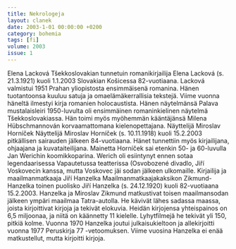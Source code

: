 ```yaml
---
title: Nekrologeja
layout: clanek
date: 2003-1-01 00:00:00 +0200
category: bohemia
tags: [fi]
volume: 2003
issue: 1
---
```

Elena Lacková
Tšekkoslovakian tunnetuin romanikirjailija Elena Lacková (s. 21.3.1921) kuoli 1.1.2003 Slovakian Košicessa 82-vuotiaana. Lacková valmistui 1951 Prahan yliopistosta ensimmäisenä romanina. Hänen tuotantoonsa kuuluu satuja ja omaelämäkerrallisia tekstejä. Viime vuonna häneltä ilmestyi kirja romanien holocaustista. Hänen näytelmänsä Palava mustalaisleiri 1950-luvulta oli ensimmäinen romaninkielinen näytelmä Tšekkoslovakiassa. Hän toimi myös myöhemmän kääntäjänsä Milena Hübschmannován korvaamattomana kielenopettajana. 
Näyttelijä Miroslav Horníček
Näyttelijä Miroslav Horníček (s. 10.11.1918) kuoli 15.2.2003 pitkällisen sairauden jälkeen 84-vuotiaana. Hänet tunnettiin myös kirjailijana, ohjaajana ja kuvataiteilijana. Mainetta Horníček sai etenkin 50- ja 60-luvulla Jan Werichin koomikkoparina. Werich oli esiintynyt ennen sotaa legendaarisessa Vapautetussa teatterissa (Osvobozené divadlo, Jiří Voskovecin kanssa, mutta Voskovec jäi sodan jälkeen ulkomaille. 
Kirjailija ja maailmanmatkaaja Jiří Hanzelka
Maailmanmatkaajakaksikon Zikmund-Hanzelka toinen puolisko Jiří Hanzelka (s. 24.12.1920) kuoli 82-vuotiaana 15.2.2003. Hanzelka ja Miroslav Zikmund matkustivat toisen maailmansodan jälkeen ympäri maailmaa Tatra-autolla. He kävivät lähes sadassa maassa, joista kirjoittivat kirjoja ja tekivät elokuvia. Heidän kirjojensa yhteispainos on 6,5 miljoonaa, ja niitä on käännetty 11 kielelle. Lyhytfilmejä he tekivät yli 150, pitkiä kolme. Vuonna 1970 Hanzelka joutui julkaisukieltoon ja allekirjoitti vuonna 1977 Peruskirja 77 -vetoomuksen. Viime vuosina Hanzelka ei enää matkustellut, mutta kirjoitti kirjoja. 